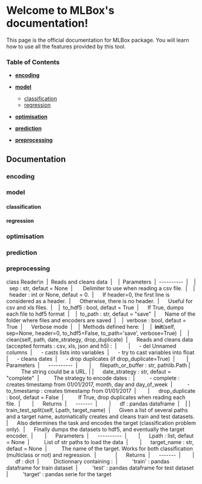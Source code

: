 Welcome to MLBox's documentation!
======================================

This page is the official documentation for MLBox package. You will learn how to use all the features provided by this tool. 


### Table of Contents

* **[encoding](#encoding)**<br>

* **[model](#model)**<br>
  * [classification](#classification) <br>
  * [regression](#regression) <br>

* **[optimisation](#optimisation)**<br>

* **[prediction](#prediction)**<br>

* **[preprocessing](#preprocessing)**<br>


## Documentation

### encoding



### model

#### classification

#### regression

### optimisation

### prediction

### preprocessing

class Reader\n 
|  Reads and cleans data 
|   
|  Parameters 
|  ---------- 
|   
|  sep : str, defaut = None 
|       Delimiter to use when reading a csv file. 
|   
|  header : int or None, defaut = 0. 
|      If header=0, the first line is considered as a header. 
|      Otherwise, there is no header. 
|      Useful for csv and xls files. 
|   
|  to_hdf5 : bool, defaut = True 
|      If True, dumps each file to hdf5 format 
|   
|  to_path : str, defaut = "save" 
|      Name of the folder where files and encoders are saved 
|   
|  verbose : bool, defaut = True 
|      Verbose mode 
|   
|  Methods defined here: 
|   
|  __init__(self, sep=None, header=0, to_hdf5=False, to_path='save', verbose=True) 
|   
|  clean(self, path, date_strategy, drop_duplicate) 
|      Reads and cleans data (accepted formats : csv, xls, json and h5) : 
|       
|      - del Unnamed columns 
|      - casts lists into variables 
|      - try to cast variables into float 
|      - cleans dates 
|      - drop duplicates (if drop_duplicate=True) 
|       
|      Parameters 
|      ---------- 
|       
|      filepath_or_buffer : str, pathlib.Path
|          The string could be a URL. 
|
|      date_strategy : str, defaut = "complete" 
|          The strategy to encode dates : 
|          - complete : creates timestamp from 01/01/2017, month, day and day_of_week 
|          - to_timestamp : creates timestamp from 01/01/2017 
|       
|      drop_duplicate : bool, defaut = False 
|          If True, drop duplicates when reading each file. 
|       
|      Returns 
|      ------- 
|       
|      df : pandas dataframe 
|   
|
|  train_test_split(self, Lpath, target_name) 
|      Given a list of several paths and a target name, automatically creates and cleans train and test datasets. 
|      Also determines the task and encodes the target (classification problem only). 
|      Finally dumps the datasets to hdf5, and eventually the target encoder. 
|       
|      Parameters 
|      ---------- 
|       
|      Lpath : list, defaut = None 
|          List of str paths to load the data 
|       
|      target_name : str, defaut = None 
|          The name of the target. Works for both classification (multiclass or not) and regression. 
|            
|      Returns 
|      ------- 
|       
|      df : dict 
|          Dictionnary containing : 
|          'train' : pandas dataframe for train dataset 
|          'test' : pandas dataframe for test dataset 
|          'target' : pandas serie for the target
 



